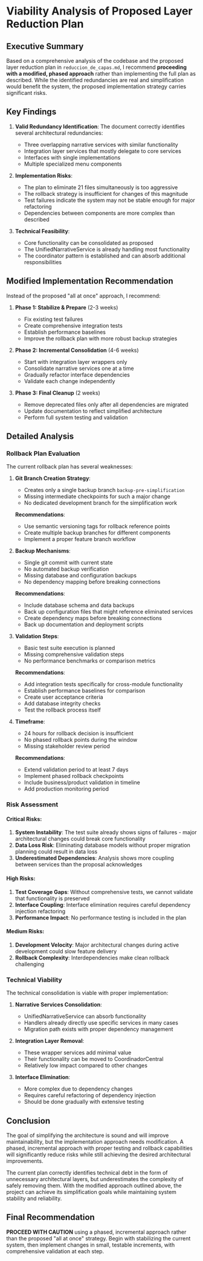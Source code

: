 # Viability Analysis of Proposed Layer Reduction Plan

## Executive Summary

Based on a comprehensive analysis of the codebase and the proposed layer reduction plan in `reduccion_de_capas.md`, I recommend **proceeding with a modified, phased approach** rather than implementing the full plan as described. While the identified redundancies are real and simplification would benefit the system, the proposed implementation strategy carries significant risks.

## Key Findings

1. **Valid Redundancy Identification**: The document correctly identifies several architectural redundancies:
   - Three overlapping narrative services with similar functionality
   - Integration layer services that mostly delegate to core services
   - Interfaces with single implementations
   - Multiple specialized menu components

2. **Implementation Risks**:
   - The plan to eliminate 21 files simultaneously is too aggressive
   - The rollback strategy is insufficient for changes of this magnitude
   - Test failures indicate the system may not be stable enough for major refactoring
   - Dependencies between components are more complex than described

3. **Technical Feasibility**:
   - Core functionality can be consolidated as proposed
   - The UnifiedNarrativeService is already handling most functionality
   - The coordinator pattern is established and can absorb additional responsibilities

## Modified Implementation Recommendation

Instead of the proposed "all at once" approach, I recommend:

1. **Phase 1: Stabilize & Prepare** (2-3 weeks)
   - Fix existing test failures
   - Create comprehensive integration tests
   - Establish performance baselines
   - Improve the rollback plan with more robust backup strategies

2. **Phase 2: Incremental Consolidation** (4-6 weeks)
   - Start with integration layer wrappers only
   - Consolidate narrative services one at a time
   - Gradually refactor interface dependencies
   - Validate each change independently

3. **Phase 3: Final Cleanup** (2 weeks)
   - Remove deprecated files only after all dependencies are migrated
   - Update documentation to reflect simplified architecture
   - Perform full system testing and validation

## Detailed Analysis

### Rollback Plan Evaluation

The current rollback plan has several weaknesses:

1. **Git Branch Creation Strategy**:
   - Creates only a single backup branch `backup-pre-simplification`
   - Missing intermediate checkpoints for such a major change
   - No dedicated development branch for the simplification work

   **Recommendations**:
   - Use semantic versioning tags for rollback reference points
   - Create multiple backup branches for different components
   - Implement a proper feature branch workflow

2. **Backup Mechanisms**:
   - Single git commit with current state
   - No automated backup verification
   - Missing database and configuration backups
   - No dependency mapping before breaking connections

   **Recommendations**:
   - Include database schema and data backups
   - Back up configuration files that might reference eliminated services
   - Create dependency maps before breaking connections
   - Back up documentation and deployment scripts

3. **Validation Steps**:
   - Basic test suite execution is planned
   - Missing comprehensive validation steps
   - No performance benchmarks or comparison metrics

   **Recommendations**:
   - Add integration tests specifically for cross-module functionality
   - Establish performance baselines for comparison
   - Create user acceptance criteria
   - Add database integrity checks
   - Test the rollback process itself

4. **Timeframe**:
   - 24 hours for rollback decision is insufficient
   - No phased rollback points during the window
   - Missing stakeholder review period

   **Recommendations**:
   - Extend validation period to at least 7 days
   - Implement phased rollback checkpoints
   - Include business/product validation in timeline
   - Add production monitoring period

### Risk Assessment

#### Critical Risks:

1. **System Instability**: The test suite already shows signs of failures - major architectural changes could break core functionality
2. **Data Loss Risk**: Eliminating database models without proper migration planning could result in data loss
3. **Underestimated Dependencies**: Analysis shows more coupling between services than the proposal acknowledges

#### High Risks:

1. **Test Coverage Gaps**: Without comprehensive tests, we cannot validate that functionality is preserved
2. **Interface Coupling**: Interface elimination requires careful dependency injection refactoring
3. **Performance Impact**: No performance testing is included in the plan

#### Medium Risks:

1. **Development Velocity**: Major architectural changes during active development could slow feature delivery
2. **Rollback Complexity**: Interdependencies make clean rollback challenging

### Technical Viability

The technical consolidation is viable with proper implementation:

1. **Narrative Services Consolidation**:
   - UnifiedNarrativeService can absorb functionality
   - Handlers already directly use specific services in many cases
   - Migration path exists with proper dependency management

2. **Integration Layer Removal**:
   - These wrapper services add minimal value
   - Their functionality can be moved to CoordinadorCentral
   - Relatively low impact compared to other changes

3. **Interface Elimination**:
   - More complex due to dependency changes
   - Requires careful refactoring of dependency injection
   - Should be done gradually with extensive testing

## Conclusion

The goal of simplifying the architecture is sound and will improve maintainability, but the implementation approach needs modification. A phased, incremental approach with proper testing and rollback capabilities will significantly reduce risks while still achieving the desired architectural improvements.

The current plan correctly identifies technical debt in the form of unnecessary architectural layers, but underestimates the complexity of safely removing them. With the modified approach outlined above, the project can achieve its simplification goals while maintaining system stability and reliability.

## Final Recommendation

**PROCEED WITH CAUTION** using a phased, incremental approach rather than the proposed "all at once" strategy. Begin with stabilizing the current system, then implement changes in small, testable increments, with comprehensive validation at each step.